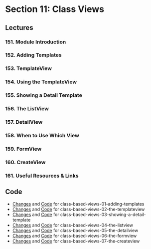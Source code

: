 # Section 11: Class Views

## Lectures

### 151. Module Introduction

### 152. Adding Templates

### 153. TemplateView

### 154. Using the TemplateView

### 155. Showing a Detail Template

### 156. The ListView

### 157. DetailView

### 158. When to Use Which View

### 159. FormView

### 160. CreateView

### 161. Useful Resources & Links

## Code

- [Changes](https://github.com/adibaba/django-practical-guide-course-code/compare/1e12bd0..e467fc9) and
  [Code](https://github.com/adibaba/django-practical-guide-course-code/tree/class-based-views-01-adding-templates)
  for class-based-views-01-adding-templates
- [Changes](https://github.com/adibaba/django-practical-guide-course-code/compare/e467fc9..5bffced) and
  [Code](https://github.com/adibaba/django-practical-guide-course-code/tree/class-based-views-02-the-templateview)
  for class-based-views-02-the-templateview
- [Changes](https://github.com/adibaba/django-practical-guide-course-code/compare/5bffced..2a4ddad) and
  [Code](https://github.com/adibaba/django-practical-guide-course-code/tree/class-based-views-03-showing-a-detail-template)
  for class-based-views-03-showing-a-detail-template
- [Changes](https://github.com/adibaba/django-practical-guide-course-code/compare/2a4ddad..3a4a5ab) and
  [Code](https://github.com/adibaba/django-practical-guide-course-code/tree/class-based-views-04-the-listview)
  for class-based-views-04-the-listview
- [Changes](https://github.com/adibaba/django-practical-guide-course-code/compare/3a4a5ab..3fe50e5) and
  [Code](https://github.com/adibaba/django-practical-guide-course-code/tree/class-based-views-05-the-detailview)
  for class-based-views-05-the-detailview
- [Changes](https://github.com/adibaba/django-practical-guide-course-code/compare/3fe50e5..cd396dd) and
  [Code](https://github.com/adibaba/django-practical-guide-course-code/tree/class-based-views-06-the-formview)
  for class-based-views-06-the-formview
- [Changes](https://github.com/adibaba/django-practical-guide-course-code/compare/cd396dd..8096580) and
  [Code](https://github.com/adibaba/django-practical-guide-course-code/tree/class-based-views-07-the-createview)
  for class-based-views-07-the-createview